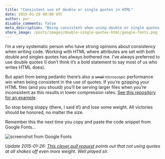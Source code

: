 ```yaml
---
title: "Consistent use of double or single quotes in HTML"
date: 2015-01-26 00:00 UTC
author: per
disable_comments: false
meta_description: "Being consistent when using double or single quotes in HTML will result in smaller file size when gzipping. "
share_image: /posts/images/double-single-quotes-html/google-fonts.png
---
```


I’m a very systematic person who have strong opinions about consistency when writing code. Working with HTML where attributes are set with both double and singles quotes has always bothered me. I’ve always preferred to use double quotes (I don’t think it’s a bold statement to say most of us who writes HTML does).

But apart from being pedantic there’s also a <small><del>small</del> microscopic</small> performance win when being consistent in the use of quotes.
If you’re gzipping your HTML files (and you should) you’ll be serving larger files when you’re inconsistent as this results in lower compression rates. [See this repository for an example](https://github.com/kollegorna/using-quotes-consistent-in-html).

So stop being sloppy (there, I said it!) and lose some weight.
All victories should be honored, no matter the size.

Remember this the next time you copy and paste the code snippet from Google Fonts…

![screenshot from Google Fonts](/posts/images/double-single-quotes-html/google-fonts.png)

*Update 2015-01-26: [This clever pull request](https://github.com/kollegorna/using-quotes-consistent-in-html/pull/1) points out that not using quotes at all shakes off even more weight. Well played sir.*
